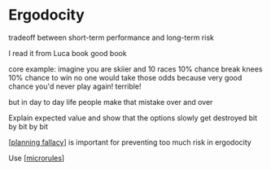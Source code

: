 # Ergodocity

tradeoff between short-term performance and long-term risk

I read it from Luca book
good book

core example: imagine you are skiier and 10 races
10% chance break knees 10% chance to win
no one would take those odds because very good chance you'd never play again!
terrible!

but in day to day life people make that mistake over and over

Explain expected value and show that the options slowly get destroyed bit by bit by bit


[[planning fallacy]] is important for preventing too much risk in ergodocity

Use [[microrules]]

[//begin]: # "Autogenerated link references for markdown compatibility"
[planning fallacy]: planning-fallacy "Planning Fallacy"
[microrules]: microrules "Microrules"
[//end]: # "Autogenerated link references"